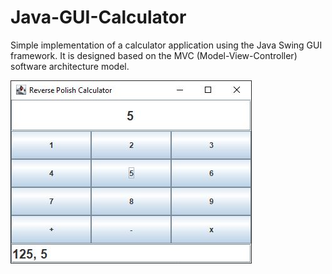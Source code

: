 # Java-GUI-Calculator

Simple implementation of a calculator application using the Java Swing GUI framework. It is designed based on the MVC (Model-View-Controller) software architecture model.

![alt text](images/GUI_Calculator.JPG)
